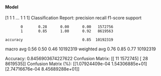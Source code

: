 #### Model
[1 1 1 ... 1 1 1]
Classification Report:
              precision    recall  f1-score   support

           0       0.28      0.00      0.00   1572756
           1       0.85      1.00      0.92   8619563

    accuracy                           0.85  10192319
   macro avg       0.56      0.50      0.46  10192319
weighted avg       0.76      0.85      0.77  10192319

Accuracy: 0.8456903674227622
Confusion Matrix:
[[     11 1572745]
 [     28 8619535]]
Confusion Matrix (%):
[[1.07924409e-04 1.54306885e+01]
 [2.74716676e-04 8.45689288e+01]]
